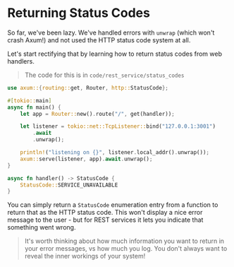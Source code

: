 # Returning Status Codes

So far, we've been lazy. We've handled errors with `unwrap` (which won't crash Axum!) and not
used the HTTP status code system at all.

Let's start rectifying that by learning how to return status codes from web handlers.

> The code for this is in `code/rest_service/status_codes`

```rust
use axum::{routing::get, Router, http::StatusCode};

#[tokio::main]
async fn main() {
    let app = Router::new().route("/", get(handler));

    let listener = tokio::net::TcpListener::bind("127.0.0.1:3001")
        .await
        .unwrap();

    println!("listening on {}", listener.local_addr().unwrap());
    axum::serve(listener, app).await.unwrap();
}

async fn handler() -> StatusCode {
    StatusCode::SERVICE_UNAVAILABLE
}
```

You can simply return a `StatusCode` enumeration entry from a function to return that as the HTTP status code.
This won't display a nice error message to the user - but for REST services it lets you indicate that something
went wrong.

> It's worth thinking about how much information you want to return in your error messages, vs how much you log. You don't always want to reveal the inner workings of your system!


